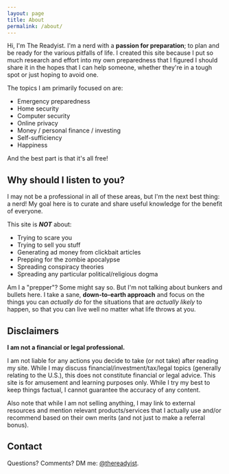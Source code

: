 ```yaml
---
layout: page
title: About
permalink: /about/
---
```


Hi, I'm The Readyist. I'm a nerd with a **passion for preparation**; to plan and be ready for the various pitfalls of life. I created this site because I put so much research and effort into my own preparedness that I figured I should share it in the hopes that I can help someone, whether they're in a tough spot or just hoping to avoid one.

The topics I am primarily focused on are:
* Emergency preparedness
* Home security
* Computer security
* Online privacy
* Money / personal finance / investing
* Self-sufficiency
* Happiness

And the best part is that it's all free!

## Why should I listen to you?

I may not be a professional in all of these areas, but I'm the next best thing: a nerd! My goal here is to curate and share useful knowledge for the benefit of everyone.

This site is ***NOT*** about:
- Trying to scare you
- Trying to sell you stuff
- Generating ad money from clickbait articles
- Prepping for the zombie apocalypse
- Spreading conspiracy theories
- Spreading any particular political/religious dogma

Am I a "prepper"? Some might say so. But I'm not talking about bunkers and bullets here. I take a sane, **down-to-earth approach** and focus on the things you can *actually do* for the situations that are *actually likely* to happen, so that you can live well no matter what life throws at you.

## Disclaimers

**I am not a financial or legal professional.**

I am not liable for any actions you decide to take (or not take) after reading my site. While I may discuss financial/investment/tax/legal topics (generally relating to the U.S.), this does not constitute financial or legal advice. This site is for amusement and learning purposes only. While I try my best to keep things factual, I cannot guarantee the accuracy of any content.

Also note that while I am not selling anything, I may link to external resources and mention relevant products/services that I actually use and/or recommend based on their own merits (and not just to make a referral bonus).

## Contact

Questions? Comments? DM me: [@thereadyist](https://twitter.com/thereadyist).
